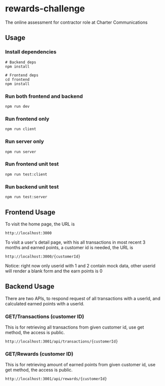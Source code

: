 # rewards-challenge

The online assessment for contractor role at Charter Communications

## Usage

### Install dependencies

```
# Backend deps
npm install

# Frontend deps
cd frontend
npm install
```

### Run both frontend and backend

```
npm run dev
```

### Run frontend only

```
npm run client
```

### Run server only

```
npm run server
```

### Run frontend unit test

```
npm run test:client
```

### Run backend unit test

```
npm run test:server
```

## Frontend Usage

To visit the home page, the URL is
```
http://localhost:3000
```

To visit a user's detail page, with his all transactions in most recent 3 months and earned points, a customer id is needed, the URL is
```
http://localhost:3000/{customerId}
```

Notice: right now only userid with 1 and 2 contain mock data, other userid will render a blank form and the earn points is 0


## Backend Usage

There are two APIs, to respond request of all transactions with a userId, and calculated earned points with a userId.

### GET/Transactions (customer ID)
This is for retrieving all transactions from given customer id, use get method, the access is public.
```
http://localhost:3001/api/transactions/{customerId}
```

### GET/Rewards (customer ID)
This is for retrieving amount of earned points from given customer id, use get method, the access is public.
```
http://localhost:3001/api/rewards/{customerId}
```
